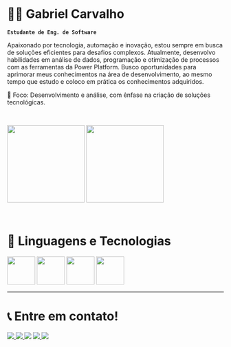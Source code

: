 # 👨‍💻 Gabriel Carvalho

**`Estudante de Eng. de Software`**

Apaixonado por tecnologia, automação e inovação, estou sempre em busca de soluções eficientes para desafios complexos. Atualmente, desenvolvo habilidades em análise de dados, programação e otimização de processos com as ferramentas da Power Platform. Busco oportunidades para aprimorar meus conhecimentos na área de desenvolvimento, ao mesmo tempo que estudo e coloco em prática os conhecimentos adquiridos.

🎯 Foco: Desenvolvimento e análise, com ênfase na criação de soluções tecnológicas.

<br>
<br\>

 <p>
   <a><img height="180em" src="https://github-readme-stats.vercel.app/api?username=GabsCarvalho&show_icons=true&theme=tokyonight&include_all_commits=true&count_private=true"/><a\>
   <a> <img height="180em" src="https://github-readme-stats.vercel.app/api/top-langs/?username=GabsCarvalho&layout=compact&langs_count=6&theme=tokyonight"><a\>
</p>

<br>
<br\>


# 🤖 Linguagens e Tecnologias
<p>
    <a> <img height="65em" src="https://raw.githubusercontent.com/marwin1991/profile-technology-icons/refs/heads/main/icons/html.png"><a\>
    <a> <img height="65em" src="https://raw.githubusercontent.com/marwin1991/profile-technology-icons/refs/heads/main/icons/css.png"><a\>
    <a> <img height="65em" src="https://raw.githubusercontent.com/marwin1991/profile-technology-icons/refs/heads/main/icons/python.png"><a\>
    <a> <img height="65em" src="https://raw.githubusercontent.com/tetiana-nizdropa/drawio-icons/master/power-platform-icons/PowerPlatform_scalable.svg"><a\>
<p\>

<br>
<br\>

---

# 📞 Entre em contato!

<p>
    <a href = "mailto:gabrielcarvalho.corp@gmail.com"><img src="https://custom-icon-badges.demolab.com/badge/-gmail-red?style=for-the-badge&logo=mention&logoColor=white"><a\>
    <a href = "https://wa.me/5567992184023?text=Ol%C3%A1%2C%20vi%20seu%20Github"><img src="https://custom-icon-badges.demolab.com/badge/-WhatsApp-green?style=for-the-badge&logo=phone&logoColor=white" target="_blank"><a\>
    <a href="https://www.linkedin.com/in/gabriel-a-r-carvalho/" target="_blank"><img src="https://img.shields.io/badge/-LinkedIn-%230077B5?style=for-the-badge&logo=linkedin&logoColor=white" target="_blank"></a>
    <a href = "https://drive.google.com/file/d/19hGiADhcruLqnxtRe3swzqqZt3ZZ-lLF/view?usp=sharing"><img src="https://custom-icon-badges.demolab.com/badge/-Currículo-F25278?style=for-the-badge&logo=download&logoColor=white" target="_blank"><a\>
    <a><img src="https://custom-icon-badges.demolab.com/badge/Campo Grande-MS-purple?style=for-the-badge&logo=location&logoColor=white" target="_blank"><a\>
</p>
